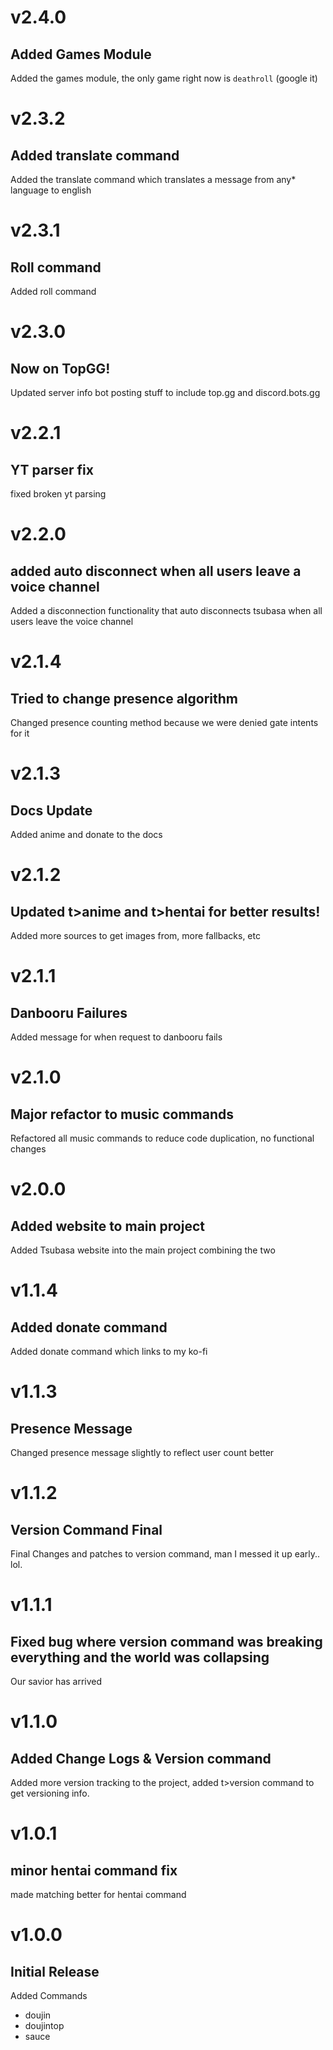 # v2.4.0
## Added Games Module

Added the games module, the only game right now is `deathroll` (google it)

# v2.3.2
## Added translate command

Added the translate command which translates a message from any* language to english

# v2.3.1
## Roll command

Added roll command

# v2.3.0
## Now on TopGG!

Updated server info bot posting stuff to include top.gg and discord.bots.gg

# v2.2.1
## YT parser fix

fixed broken yt parsing

# v2.2.0
## added auto disconnect when all users leave a voice channel

Added a disconnection functionality that auto disconnects tsubasa when all users leave the voice channel

# v2.1.4
## Tried to change presence algorithm

Changed presence counting method because we were denied gate intents for it

# v2.1.3
## Docs Update

Added anime and donate to the docs

# v2.1.2
## Updated t>anime and t>hentai for better results!

Added more sources to get images from, more fallbacks, etc

# v2.1.1
## Danbooru Failures

Added message for when request to danbooru fails

# v2.1.0
## Major refactor to music commands

Refactored all music commands to reduce code duplication, no functional changes

# v2.0.0
## Added website to main project

Added Tsubasa website into the main project combining the two

# v1.1.4
## Added donate command

Added donate command which links to my ko-fi

# v1.1.3
## Presence Message

Changed presence message slightly to reflect user count better

# v1.1.2
## Version Command Final

Final Changes and patches to version command, man I messed it up early.. lol.

# v1.1.1
## Fixed bug where version command was breaking everything and the world was collapsing

Our savior has arrived

# v1.1.0
## Added Change Logs & Version command

Added more version tracking to the project, added t>version command to get versioning info.

# v1.0.1
## minor hentai command fix

made matching better for hentai command

# v1.0.0
## Initial Release
Added Commands
* doujin
* doujintop
* sauce

